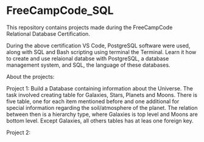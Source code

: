 # FreeCampCode_SQL
This repository contains projects made during the FreeCampCode Relational Database Certification.

During the above certification VS Code, PostgreSQL software were used, along with SQL and Bash scripting using terminal the Terminal.
Learn it how to create and use relaional databse with PostgreSQL, a database management system, and SQL, the language of these databases.

About the projects:

Project 1: Build a Database containing information about the Universe. The task involved creating table for Galaxies, Stars, Planets and Moons. 
There is five table, one for each item mentioned before and one additional for special information regarding the soil/atmosphere of the planet.
The relation between then is a hierarchy type, where Galaxies is top level and Moons are bottom level. Except Galaxies, all others tables has at leas one foreign key.

Project 2:

